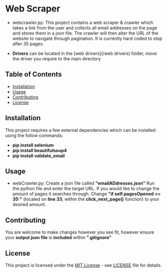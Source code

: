 # Web Scraper 

- webcrawler.py: This project contains a web scraper & crawler which takes a link from the user and collects all email addresses on the page and stores them in a json file.
The crawler will then alter the URL of the website to navigate through pagination.
It is currently hard coded to stop after 35 pages.

- **Drivers** can be located in the [web drivers](/web drivers) folder, move the driver you require to the main directory



## Table of Contents

- [Installation](#installation)
- [Usage](#usage)
- [Contributing](#contributing)
- [License](#license)

## Installation

This project requires a few external dependencies which can be installed using the follow commands:
- **pip install selenium**
- **pip install beautifulsoup4**
- **pip install validate_email**

## Usage

- webCrawler.py: Create a json file called **"emailADdresses.json"** Run the python file and enter the target URL. If you would like to change the amount of pages it searches through. Change **"if self.pagesOpened >= 35:"** (located on **line 33**, within the **click_next_page()** function) to your desired amount.

## Contributing

You are welcome to make changes however you see fit, however ensure your **output json file** is **included** within **".gitignore"**

## License

This project is licensed under the [MIT License](LICENSE) - see [LICENSE](LICENSE) file for details.
